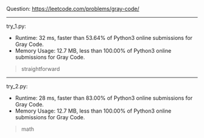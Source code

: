 Question: https://leetcode.com/problems/gray-code/

---

try_1.py:
* Runtime: 32 ms, faster than 53.64% of Python3 online submissions for Gray Code.
* Memory Usage: 12.7 MB, less than 100.00% of Python3 online submissions for Gray Code.

> straightforward

---

try_2.py:
* Runtime: 28 ms, faster than 83.00% of Python3 online submissions for Gray Code.
* Memory Usage: 12.7 MB, less than 100.00% of Python3 online submissions for Gray Code.

> math
